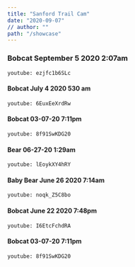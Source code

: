 ```yaml
---
title: "Sanford Trail Cam"
date: "2020-09-07"
// author: ""
path: "/showcase"
---
```

### Bobcat   September 5 2020   2:07am

`youtube: ezjfc1b6SLc`

#### Bobcat July 4 2020 530 am


`youtube: 6EuxEeXrdRw`

#### Bobcat 03-07-20 7:11pm


`youtube: 8f91SwKDG20`

#### Bear 06-27-20 1:29am


`youtube: lEoykXY4hRY`

#### Baby Bear June 26 2020  7:14am


`youtube: noqk_Z5C8bo`

#### Bobcat June 22 2020  7:48pm


`youtube: I6EtcFchdRA`

#### Bobcat 03-07-20 7:11pm


`youtube: 8f91SwKDG20`

